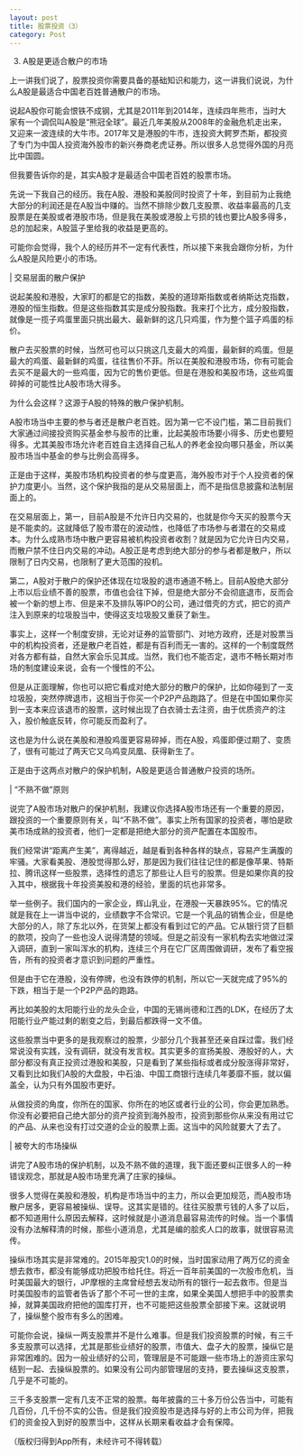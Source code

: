 ```yaml
---
layout: post
title: 股票投资（3）
category: Post
---
```


3. A股是更适合散户的市场

上一讲我们说了，股票投资你需要具备的基础知识和能力，这一讲我们说说，为什么A股是最适合中国老百姓普通散户的市场。

说起A股你可能会恨铁不成钢，尤其是2011年到2014年，连续四年熊市，当时大家有一个调侃叫A股是“熊冠全球”。最近几年美股从2008年的金融危机走出来，又迎来一波连续的大牛市。2017年又是港股的牛市，连投资大鳄罗杰斯，都投资了专门为中国人投资海外股市的新兴券商老虎证券。所以很多人总觉得外国的月亮比中国圆。

但我要告诉你的是，其实A股才是最适合中国老百姓的股票市场。

先说一下我自己的经历。我在A股、港股和美股同时投资了十年，到目前为止我绝大部分的利润还是在A股当中赚的。当然不排除少数几支股票、收益率最高的几支股票是在美股或者港股市场，但是我在美股或港股上亏损的钱也要比A股多得多，总的加起来，A股篮子里给我的收益是更高的。

可能你会觉得，我个人的经历并不一定有代表性，所以接下来我会跟你分析，为什么A股是风险更小的市场。     


| 交易层面的散户保护

说起美股和港股，大家盯的都是它的指数，美股的道琼斯指数或者纳斯达克指数，港股的恒生指数。但是这些指数其实是成分股指数。我来打个比方，成分股指数，就像是一揽子鸡蛋里面只挑出最大、最新鲜的这几只鸡蛋，作为整个篮子鸡蛋的标价。

散户去买股票的时候，当然可也可以只挑这几支最大的鸡蛋，最新鲜的鸡蛋。但是最大的鸡蛋、最新鲜的鸡蛋，往往售价不菲。所以在美股和港股市场，你有可能会去买不是最大的一些鸡蛋，因为它的售价更低。但是在港股和美股市场，这些鸡蛋碎掉的可能性比A股市场大得多。

为什么会这样？这源于A股的特殊的散户保护机制。

A股市场当中主要的参与者还是散户老百姓。因为第一它不设门槛，第二目前我们大家通过间接投资购买基金参与股市的比重，比起美股市场要小得多、历史也要短得多。尤其美股市场允许老百姓自主选择自己私人的养老金投向哪只基金，所以美股市场当中基金的参与比例会高得多。

正是由于这样，美股市场机构投资者的参与度更高，海外股市对于个人投资者的保护力度更小。当然，这个保护我指的是从交易层面上，而不是指信息披露和法制层面上的。

在交易层面上，第一，目前A股是不允许日内交易的，也就是你今天买的股票今天是不能卖的。这就降低了股市潜在的波动性，也降低了市场参与者潜在的交易成本。为什么成熟市场中散户更容易被机构投资者收割？就是因为它允许日内交易，而散户禁不住日内交易的冲动。A股正是考虑到绝大部分的参与者都是散户，所以限制了日内交易，也限制了更大范围的投机。

第二，A股对于散户的保护还体现在垃圾股的退市通道不畅上。目前A股绝大部分上市以后业绩不善的股票，市值也会往下掉，但是绝大部分不会彻底退市，反而会被一个新的想上市、但是来不及排队等IPO的公司，通过借壳的方式，把它的资产注入到原来的垃圾股当中，使得这支垃圾股又重获了新生。

事实上，这样一个制度安排，无论对证券的监管部门、对地方政府，还是对股票当中的机构投资者，还是散户老百姓，都是有百利而无一害的。这样的一个制度既然对各方都有益，自然大家会乐见其成。当然，我们也不能否定，退市不畅长期对市场的制度建设来说，会有一个慢性的不公。

但是从正面理解，你也可以把它看成对绝大部分的散户的保护，比如你碰到了一支垃圾股，突然停牌退市，这相当于你买一个P2P产品跑路了。但是在中国如果你买到一支本来应该退市的股票，这时候出现了白衣骑士去注资，由于优质资产的注入，股价触底反转，你可能反而盈利了。

这也是为什么说在美股和港股鸡蛋更容易碎掉，而在A股，鸡蛋即便过期了、变质了，很有可能过了两天它又乌鸡变凤凰、获得新生了。

正是由于这两点对散户的保护机制，A股是更适合普通散户投资的场所。     

| “不熟不做”原则

说完了A股市场对散户的保护机制，我建议你选择A股市场还有一个重要的原因，跟投资的一个重要原则有关，叫“不熟不做”。事实上所有国家的投资者，哪怕是欧美市场成熟的投资者，他们一定都是把绝大部分的资产配置在本国股市。

我们经常讲“距离产生美”，离得越近，越是看到各种各样的缺点，容易产生满腹的牢骚。大家看美股、港股觉得那么好，那是因为我们往往记住的都是像苹果、特斯拉、腾讯这样一些股票，选择性的遗忘了那些让人巨亏的股票。但是如果你真的投入其中，根据我十年投资美股和港的经验，里面的坑也非常多。

举一些例子。我们国内的一家企业，辉山乳业，在港股一天暴跌95%。它的情况就是我在上一讲当中说的，业绩数字不合常识。它是一个乳品的销售企业，但是绝大部分的人，除了东北以外，在货架上都没有看到过它的产品。它从银行贷了巨额的款项，投向了一些也没人说得清楚的领域。但是之前没有一家机构去实地做过深入调研，直到一家叫浑水的机构，连续三个月在它厂区周围做调研，发布了看空报告，所有的投资者才意识到问题的严重性。

但是由于它在港股，没有停牌，也没有跌停的机制，所以它一天就完成了95%的下跌，相当于是一个P2P产品的跑路。

再比如美股的太阳能行业的龙头企业，中国的无锡尚德和江西的LDK，在经历了太阳能行业产能过剩的剧变之后，到最后都跌得一文不值。 

这些股票当中更多的是我观察过的股票，少部分几个我甚至还亲自踩过雷。我们经常说没有实践，没有调研，就没有发言权。其实更多的宣扬美股、港股好的人，大部分都没有真正投资过港股和美股，只是看到了某些指标或者成分股涨得非常好，又看到比如我们A股的大盘股，中石油、中国工商银行连续几年萎靡不振，就以偏盖全，认为只有外国股市更好。

从做投资的角度，你所在的国家、你所在的地区或者行业的公司，你会更加熟悉。你没有必要把自己绝大部分的资产投资到海外股市，投资到那些你从来没有用过它的产品、从来也没有打过交道的企业的股票上面。这当中的风险就要大了去了。     

| 被夸大的市场操纵


讲完了A股市场的保护机制，以及不熟不做的道理，我下面还要纠正很多人的一种错误观念，那就是A股市场里充满了庄家的操纵。


很多人觉得在美股和港股，机构是市场当中的主力，所以会更加规范，而A股市场散户居多，更容易被操纵、误导。这其实是错的。往往买股票亏钱的人多了以后，都不知道用什么原因去解释，这时候就是小道消息最容易流传的时候。当一个事情没有办法解释清的时候，那些小道消息，尤其是编的脍炙人口的故事，就很容易流传。

操纵市场其实是非常难的。2015年股灾1.0的时候，当时国家动用了两万亿的资金想去救市，都没有能够成功把股市给托住。将近一百年前美国的一次股市危机，当时美国最大的银行，JP摩根的主席曾经想去发动所有的银行一起去救市。但是当时美国股市的监管者告诉了那个不可一世的主席，如果全美国人想把手中的股票卖掉，就算美国政府把他的国库打开，也不可能把这些股票全部接下来。这就说明了，操纵整个股市有多么的困难。

可能你会说，操纵一两支股票并不是什么难事。但是我们投资股票的时候，有三千多支股票可以选择，尤其是那些业绩好的股票，市值大、盘子大的股票，操纵它是非常困难的。因为一般业绩好的公司，管理层是不可能跟一些市场上的游资庄家勾结到一起、去操纵股票的。如果没有公司内部管理层的支持，要去操纵这支股票，几乎是不可能的。

三千多支股票一定有几支不正常的股票。每年披露的三十多万份公告当中，可能有几百份，几千份不实的公告。但是我们投资股市是选择与好的上市公司为伴，把我们的资金投入到好的股票当中，这样从长期来看收益才会有保障。



（版权归得到App所有，未经许可不得转载）
